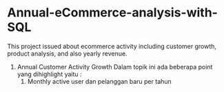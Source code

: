 # Annual-eCommerce-analysis-with-SQL
This project issued about ecommerce activity including customer growth, product analysis, and also yearly revenue.

1. Annual Customer Activity Growth 
  Dalam topik ini ada beberapa point yang dihighlight yaitu :
    1. Monthly active user dan pelanggan baru per tahun
    
    
